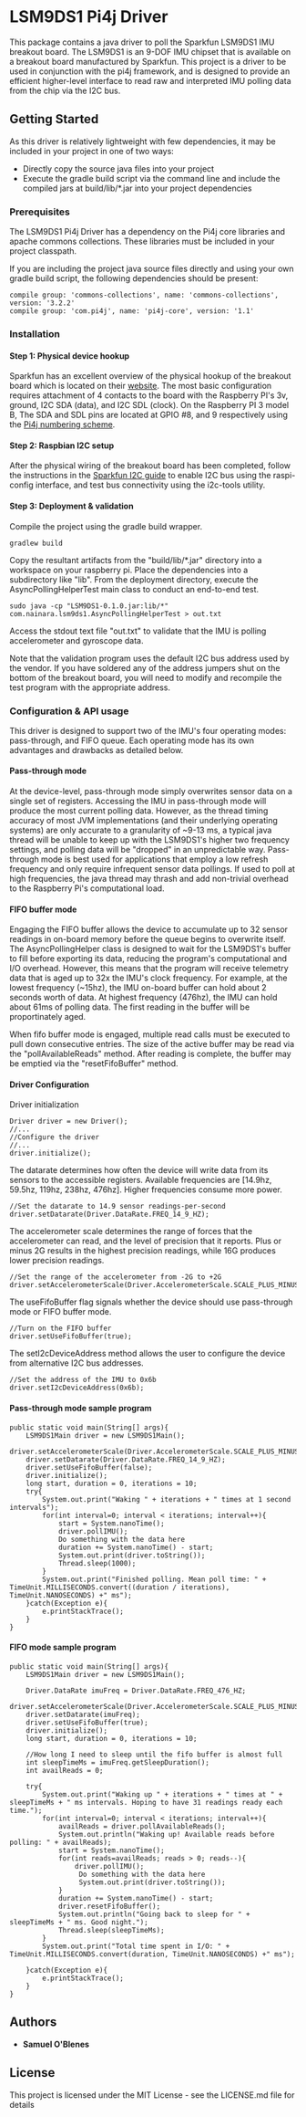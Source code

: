 # LSM9DS1 Pi4j Driver

This package contains a java driver to poll the Sparkfun LSM9DS1 IMU breakout board. The LSM9DS1 is an 9-DOF IMU chipset that is available on a breakout board manufactured by Sparkfun. This project is a driver to be used in conjunction with the pi4j framework, and is designed to provide an efficient higher-level interface to read raw and interpreted IMU polling data from the chip via the I2C bus.

## Getting Started

As this driver is relatively lightweight with few dependencies, it may be included in your project in one of two ways:
* Directly copy the source java files into your project
* Execute the gradle build script via the command line and include the compiled jars at build/lib/*.jar into your project dependencies 

### Prerequisites

The LSM9DS1 Pi4j Driver has a dependency on the Pi4j core libraries and apache commons collections. These libraries must be included in your project classpath.

If you are including the project java source files directly and using your own gradle build script, the following dependencies should be present:

```
compile group: 'commons-collections', name: 'commons-collections', version: '3.2.2'
compile group: 'com.pi4j', name: 'pi4j-core', version: '1.1'
```

### Installation

#### Step 1: Physical device hookup

Sparkfun has an excellent overview of the physical hookup of the breakout board which is located on their [website](https://learn.sparkfun.com/tutorials/lsm9ds1-breakout-hookup-guide). The most basic configuration requires attachment of 4 contacts to the board with the Raspberry PI's 3v, ground, I2C SDA (data), and I2C SDL (clock). On the Raspberry PI 3 model B, The SDA and SDL pins are located at GPIO #8, and 9 respectively using the [Pi4j numbering scheme](http://pi4j.com/pins/model-3b-rev1.html).

#### Step 2: Raspbian I2C setup

After the physical wiring of the breakout board has been completed, follow the instructions in the [Sparkfun I2C guide](https://learn.sparkfun.com/tutorials/raspberry-pi-spi-and-i2c-tutorial#i2c-on-pi) to enable I2C bus using the raspi-config interface, and test bus connectivity using the i2c-tools utility. 

#### Step 3: Deployment & validation

Compile the project using the gradle build wrapper.

```
gradlew build
```

Copy the resultant artifacts from the "build/lib/*.jar" directory into a workspace on your raspberry pi. Place the dependencies into a subdirectory like "lib". From the deployment directory, execute the AsyncPollingHelperTest main class to conduct an end-to-end test.

```
sudo java -cp "LSM9DS1-0.1.0.jar:lib/*" com.nainara.lsm9ds1.AsyncPollingHelperTest > out.txt
```

Access the stdout text file "out.txt" to validate that the IMU is polling accelerometer and gyroscope data.

Note that the validation program uses the default I2C bus address used by the vendor. If you have soldered any of the address jumpers shut on the bottom of the breakout board, you will need to modify and recompile the test program with the appropriate address.

### Configuration & API usage

This driver is designed to support two of the IMU's four operating modes: pass-through, and FIFO queue. Each operating mode has its own advantages and drawbacks as detailed below. 

#### Pass-through mode

At the device-level, pass-through mode simply overwrites sensor data on a single set of registers. Accessing the IMU in pass-through mode will produce the most current polling data. However, as the thread timing accuracy of most JVM implementations (and their underlying operating systems) are only accurate to a granularity of ~9-13 ms, a typical java thread will be unable to keep up with the LSM9DS1's higher two frequency settings, and polling data will be "dropped" in an unpredictable way. Pass-through mode is best used for applications that employ a low refresh frequency and only require infrequent sensor data pollings. If used to poll at high frequencies, the java thread may thrash and add non-trivial overhead to the Raspberry Pi's computational load.

#### FIFO buffer mode

Engaging the FIFO buffer allows the device to accumulate up to 32 sensor readings in on-board memory before the queue begins to overwrite itself. The AsyncPollingHelper class is designed to wait for the LSM9DS1's buffer to fill before exporting its data, reducing the program's computational and I/O overhead. However, this means that the program will receive telemetry data that is aged up to 32x the IMU's clock frequency. For example, at the lowest frequency (~15hz), the IMU on-board buffer can hold about 2 seconds worth of data. At highest frequency (476hz), the IMU can hold about 61ms of polling data. The first reading in the buffer will be proportinately aged.

When fifo buffer mode is engaged, multiple read calls must be executed to pull down consecutive entries. The size of the active buffer may be read via the "pollAvailableReads" method. After reading is complete, the buffer may be emptied via the "resetFifoBuffer" method.

#### Driver Configuration

Driver initialization
```
Driver driver = new Driver();
//...
//Configure the driver
//...
driver.initialize();
```

The datarate determines how often the device will write data from its sensors to the accessible registers. Available frequencies are [14.9hz, 59.5hz, 119hz, 238hz, 476hz]. Higher frequencies consume more power.
```
//Set the datarate to 14.9 sensor readings-per-second
driver.setDatarate(Driver.DataRate.FREQ_14_9_HZ);
```

The accelerometer scale determines the range of forces that the accelerometer can read, and the level of precision that it reports. Plus or minus 2G results in the highest precision readings, while 16G produces lower precision readings.
```
//Set the range of the accelerometer from -2G to +2G
driver.setAccelerometerScale(Driver.AccelerometerScale.SCALE_PLUS_MINUS_2G);
```

The useFifoBuffer flag signals whether the device should use pass-through mode or FIFO buffer mode.
```
//Turn on the FIFO buffer
driver.setUseFifoBuffer(true);
```

The setI2cDeviceAddress method allows the user to configure the device from alternative I2C bus addresses.
```
//Set the address of the IMU to 0x6b
driver.setI2cDeviceAddress(0x6b);
```

#### Pass-through mode sample program
```
public static void main(String[] args){
	LSM9DS1Main driver = new LSM9DS1Main();
	driver.setAccelerometerScale(Driver.AccelerometerScale.SCALE_PLUS_MINUS_2G);
	driver.setDatarate(Driver.DataRate.FREQ_14_9_HZ);
	driver.setUseFifoBuffer(false);
	driver.initialize();
	long start, duration = 0, iterations = 10;
	try{
		System.out.print("Waking " + iterations + " times at 1 second intervals");
		for(int interval=0; interval < iterations; interval++){
			start = System.nanoTime();
			driver.pollIMU();
			Do something with the data here
			duration += System.nanoTime() - start;
			System.out.print(driver.toString());
			Thread.sleep(1000);
		}
		System.out.print("Finished polling. Mean poll time: " + TimeUnit.MILLISECONDS.convert((duration / iterations), TimeUnit.NANOSECONDS) +" ms");
	}catch(Exception e){
		e.printStackTrace();
	}
}
```


#### FIFO mode sample program
```
public static void main(String[] args){
	LSM9DS1Main driver = new LSM9DS1Main();

	Driver.DataRate imuFreq = Driver.DataRate.FREQ_476_HZ;
	driver.setAccelerometerScale(Driver.AccelerometerScale.SCALE_PLUS_MINUS_2G);
	driver.setDatarate(imuFreq);
	driver.setUseFifoBuffer(true);
	driver.initialize();
	long start, duration = 0, iterations = 10;

	//How long I need to sleep until the fifo buffer is almost full
	int sleepTimeMs = imuFreq.getSleepDuration();
	int availReads = 0;

	try{
		System.out.print("Waking up " + iterations + " times at " + sleepTimeMs + " ms intervals. Hoping to have 31 readings ready each time.");
		for(int interval=0; interval < iterations; interval++){
			availReads = driver.pollAvailableReads();
			System.out.println("Waking up! Available reads before polling: " + availReads);
			start = System.nanoTime();
			for(int reads=availReads; reads > 0; reads--){
				driver.pollIMU();
				 Do something with the data here
				 System.out.print(driver.toString());
			}
			duration += System.nanoTime() - start;
			driver.resetFifoBuffer();
			System.out.println("Going back to sleep for " + sleepTimeMs + " ms. Good night.");
			Thread.sleep(sleepTimeMs);
		}
		System.out.print("Total time spent in I/O: " + TimeUnit.MILLISECONDS.convert(duration, TimeUnit.NANOSECONDS) +" ms");

	}catch(Exception e){
		e.printStackTrace();
	}
}
```



## Authors

* **Samuel O'Blenes**

## License

This project is licensed under the MIT License - see the LICENSE.md file for details

